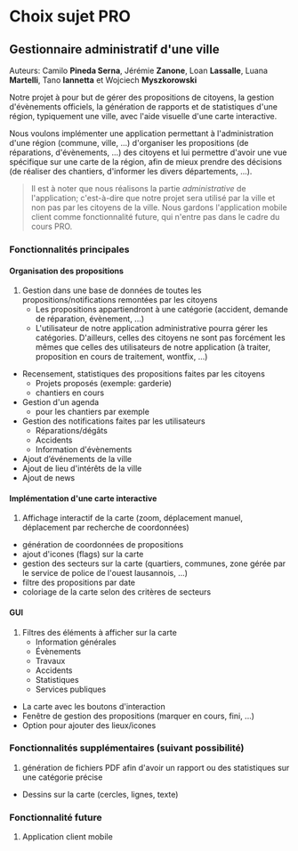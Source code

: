 # Choix sujet PRO  

## Gestionnaire administratif d'une ville  

Auteurs: Camilo __Pineda Serna__, Jérémie __Zanone__, Loan __Lassalle__, Luana __Martelli__, Tano __Iannetta__ et Wojciech __Myszkorowski__  

Notre projet à pour but de gérer des propositions de citoyens, la gestion d'évènements officiels, la génération de rapports et de statistiques d'une région, typiquement une ville, avec l'aide visuelle d'une carte interactive.  

Nous voulons implémenter une application permettant à l'administration d'une région (commune, ville, ...) d'organiser les propositions (de réparations, d'évènements, ...) des citoyens et lui permettre d'avoir une vue spécifique sur une carte de la région, afin de mieux prendre des décisions (de réaliser des chantiers, d'informer les divers départements, ...).  

> Il est à noter que nous réalisons la partie _administrative_ de l'application; c'est-à-dire que notre projet sera utilisé par la ville et non pas par les citoyens de la ville. Nous gardons l'application mobile client comme fonctionnalité future, qui n'entre pas dans le cadre du cours PRO.


### Fonctionnalités principales  
#### Organisation des propositions  
1. Gestion dans une base de données de toutes les propositions/notifications remontées par les citoyens    
	* Les propositions appartiendront à une catégorie (accident, demande de réparation, évènement, ...)  
	* L'utilisateur de notre application administrative pourra gérer les catégories. D'ailleurs, celles des citoyens ne sont pas forcément les mêmes que celles des utilisateurs de notre application (à traiter, proposition en cours de traitement, wontfix, ...)  
* Recensement, statistiques des propositions faites par les citoyens  
	* Projets proposés (exemple: garderie)  
	* chantiers en cours  
* Gestion d'un agenda  
	* pour les chantiers par exemple  
* Gestion des notifications faites par les utilisateurs  
	* Réparations/dégâts  
	* Accidents  
	* Information d'évènements  
* Ajout d’événements de la ville  
* Ajout de lieu d'intérêts de la ville  
* Ajout de news


####  Implémentation d'une carte interactive  
1. Affichage interactif de la carte (zoom, déplacement manuel, déplacement par recherche de coordonnées)  
* génération de coordonnées de propositions    
* ajout d'icones (flags) sur la carte  
* gestion des secteurs sur la carte (quartiers, communes, zone gérée par le service de police de l'ouest lausannois, ...)
* filtre des propositions par date  
* coloriage de la carte selon des critères de secteurs  


#### GUI  
1. Filtres des éléments à afficher sur la carte  
	* Information générales  
	* Évènements  
	* Travaux
	* Accidents
	* Statistiques
	* Services publiques
* La carte avec les boutons d'interaction  
* Fenêtre de gestion des propositions (marquer en cours, fini, ...)
* Option pour ajouter des lieux/icones  


### Fonctionnalités supplémentaires (suivant possibilité)  
1. génération de fichiers PDF afin d'avoir un rapport ou des statistiques sur une catégorie précise  
* Dessins sur la carte  (cercles, lignes, texte)  

### Fonctionnalité future  
 1. Application client mobile  
